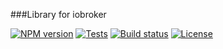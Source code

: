 ###Library for iobroker

[![NPM version](http://img.shields.io/npm/v/soef.svg)](https://www.npmjs.com/package/soef)
[![Tests](http://img.shields.io/travis/soef/soef/master.svg)](https://travis-ci.org/soef/soef)
[![Build status](https://ci.appveyor.com/api/projects/status/njb3gh6f49motmuk?svg=true)](https://ci.appveyor.com/project/soef/soef)
[![License](https://img.shields.io/badge/license-MIT-blue.svg?style=flat)](https://github.com/soef/soef/blob/master/LICENSE)


